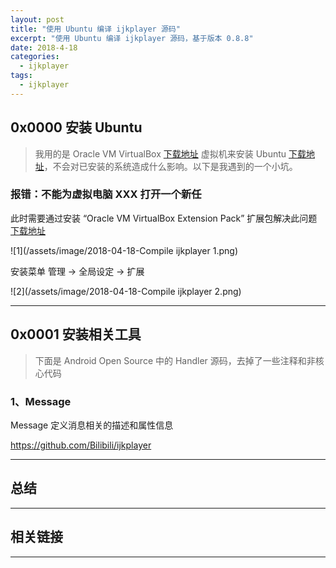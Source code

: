 ```yaml
---
layout: post
title: "使用 Ubuntu 编译 ijkplayer 源码"
excerpt: "使用 Ubuntu 编译 ijkplayer 源码，基于版本 0.8.8"
date: 2018-4-18
categories:
  - ijkplayer
tags:
  - ijkplayer
---
```


## 0x0000 安装 Ubuntu
> 我用的是 Oracle VM VirtualBox [下载地址](https://www.virtualbox.org/) 虚拟机来安装 Ubuntu [下载地址](https://www.ubuntu.com/download)，不会对已安装的系统造成什么影响。以下是我遇到的一个小坑。

### 报错：不能为虚拟电脑 XXX 打开一个新任
此时需要通过安装 “Oracle VM VirtualBox Extension Pack” 扩展包解决此问题 [下载地址](https://www.virtualbox.org/wiki/Downloads)

![1](/assets/image/2018-04-18-Compile ijkplayer 1.png)  

安装菜单 管理 → 全局设定 → 扩展

![2](/assets/image/2018-04-18-Compile ijkplayer 2.png)  

-------------------

## 0x0001 安装相关工具
> 下面是 Android Open Source 中的 Handler 源码，去掉了一些注释和非核心代码

### 1、Message
Message 定义消息相关的描述和属性信息

https://github.com/Bilibili/ijkplayer

-------------------




## 总结


-------------------

## 相关链接


-------------------